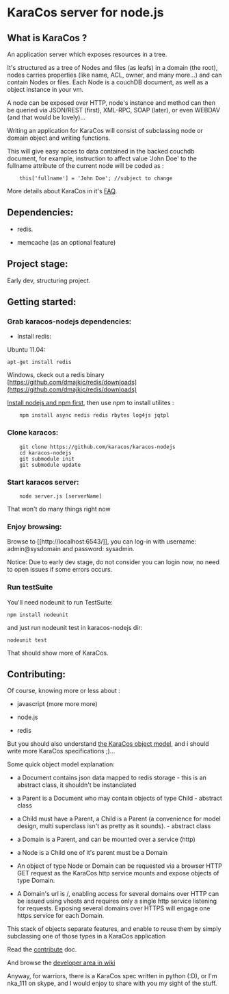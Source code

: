 # KaraCos server for node.js

## What is KaraCos ?

An application server which exposes resources in a tree.

It's structured as a tree of Nodes and files (as leafs) in a domain (the root), nodes carries properties (like name, ACL, owner, and many more...) and can contain Nodes or files. Each Node is a couchDB document, as well as a object instance in your vm.

A node can be exposed over HTTP, node's instance and method can then be queried via JSON/REST (first), XML-RPC, SOAP (later), or even WEBDAV (and that would be lovely)...

Writing an application for KaraCos will consist of subclassing node or domain object and writing functions. 

This will give easy acces to data contained in the backed couchdb document, for example, instruction to affect value 'John Doe' to the fullname attribute of the current node will be coded as :

		this['fullname'] = 'John Doe'; //subject to change

More details about KaraCos in it's [FAQ](https://github.com/karacos/karacos-nodejs/blob/master/FAQ.md).

## Dependencies:

* redis.

* memcache (as an optional feature)

## Project stage:

Early dev, structuring project.

## Getting started:

### Grab karacos-nodejs dependencies:

* Install redis:

Ubuntu 11.04:

    apt-get install redis

Windows, ckeck out a redis binary [https://github.com/dmajkic/redis/downloads](https://github.com/dmajkic/redis/downloads) 

[Install nodejs and npm first](http://joyeur.com/2010/12/10/installing-node-and-npm/), then use npm to install utilites :

		npm install async nedis redis rbytes log4js jqtpl

### Clone karacos:

		git clone https://github.com/karacos/karacos-nodejs
		cd karacos-nodejs
		git submodule init
		git submodule update

### Start karacos server:

		node server.js [serverName]

That won't do many things right now	

### Enjoy browsing:

Browse to [[http://localhost:6543/]], you can log-in with username: admin@sysdomain and password: sysadmin.

Notice: Due to early dev stage, do not consider you can login now, no need to open issues if some errors occurs.

### Run testSuite

You'll need nodeunit to run TestSuite:

    npm install nodeunit

and just run nodeunit test in karacos-nodejs dir:

    nodeunit test

That should show more of KaraCos.

## Contributing:

Of course, knowing more or less about :

* javascript (more more more)

* node.js

* redis

But you should also understand <a href="http://www.karacos.org/documentation/model/">the KaraCos object model</a>, and i should write more KaraCos specifications ;)...

Some quick object model explanation:

* a Document contains json data mapped to redis storage - this is an abstract class, it shouldn't be instanciated

* a Parent is a Document who may contain objects of type Child - abstract class

* a Child must have a Parent, a Child is a Parent (a convenience for model design, multi superclass isn't as pretty as it sounds). - abstract class

* a Domain is a Parent, and can be mounted over a service (http)

* a Node is a Child one of it's parent must be a Domain

* An object of type Node or Domain can be requested via a browser HTTP GET request as the KaraCos http service mounts and expose objects of type Domain.

* A Domain's url is /, enabling access for several domains over HTTP can be issued using vhosts and requires only a single http service listening for requests. Exposing several domains over HTTPS will engage one https service for each Domain.

This stack of objects separate features, and enable to reuse them by simply subclassing one of those types in a KaraCos application

Read the [contribute](https://github.com/karacos/karacos-nodejs/blob/master/docs/CONTRIBUTE.md) doc.

And browse the [developer area in wiki](https://github.com/karacos/karacos-nodejs/wiki/KaraCos-nodejs-developer-area)

Anyway, for warriors, there is a KaraCos spec written in python (:D), or I'm nka_111 on skype, and I would enjoy to share with you my sight of the stuff.
